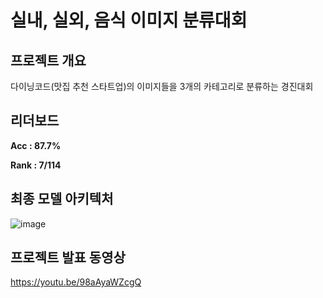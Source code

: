 # 실내, 실외, 음식 이미지 분류대회

## 프로젝트 개요

다이닝코드(맛집 추천 스타트업)의 이미지들을 3개의 카테고리로 분류하는 경진대회

## 리더보드

**Acc : 87.7%**

**Rank : 7/114**


## 최종 모델 아키텍처

![image](https://user-images.githubusercontent.com/28976984/123670920-b0463b80-d878-11eb-9ba9-314b1353a1b3.png)

## 프로젝트 발표 동영상

https://youtu.be/98aAyaWZcgQ

